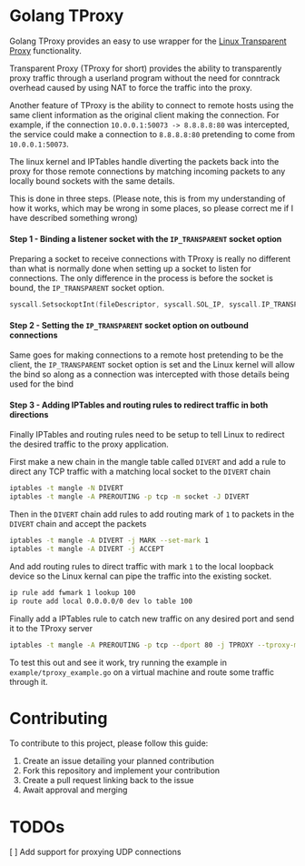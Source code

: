 Golang TProxy
=============

Golang TProxy provides an easy to use wrapper for the [Linux Transparent Proxy][1] functionality.

Transparent Proxy (TProxy for short) provides the ability to transparently proxy traffic through a userland
program without the need for conntrack overhead caused by using NAT to force the traffic into the proxy.

Another feature of TProxy is the ability to connect to remote hosts using the same client information as
the original client making the connection. For example, if the connection `10.0.0.1:50073 -> 8.8.8.8:80` was
intercepted, the service could make a connection to `8.8.8.8:80` pretending to come from `10.0.0.1:50073`.

The linux kernel and IPTables handle diverting the packets back into the proxy for those remote connections by
matching incoming packets to any locally bound sockets with the same details.

This is done in three steps. (Please note, this is from my understanding of how it works, which may be wrong in some places,
so please correct me if I have described something wrong)

#### Step 1 - Binding a listener socket with the `IP_TRANSPARENT` socket option

Preparing a socket to receive connections with TProxy is really no different than what is normally done when
setting up a socket to listen for connections. The only difference in the process is before the socket is bound,
the `IP_TRANSPARENT` socket option.

```go
syscall.SetsockoptInt(fileDescriptor, syscall.SOL_IP, syscall.IP_TRANSPARENT, 1)
```

#### Step 2 - Setting the `IP_TRANSPARENT` socket option on outbound connections

Same goes for making connections to a remote host pretending to be the client, the `IP_TRANSPARENT` socket
option is set and the Linux kernel will allow the bind so along as a connection was intercepted with those details
being used for the bind

#### Step 3 - Adding IPTables and routing rules to redirect traffic in both directions

Finally IPTables and routing rules need to be setup to tell Linux to redirect the desired traffic to the proxy
application.

First make a new chain in the mangle table called `DIVERT` and add a rule to direct any TCP traffic with a matching
local socket to the `DIVERT` chain
```sh
iptables -t mangle -N DIVERT
iptables -t mangle -A PREROUTING -p tcp -m socket -J DIVERT
```

Then in the `DIVERT` chain add rules to add routing mark of `1` to packets in the `DIVERT` chain and accept the packets
```sh
iptables -t mangle -A DIVERT -j MARK --set-mark 1
iptables -t mangle -A DIVERT -j ACCEPT
```

And add routing rules to direct traffic with mark `1` to the local loopback device so the Linux kernal can pipe the
traffic into the existing socket.
```sh
ip rule add fwmark 1 lookup 100
ip route add local 0.0.0.0/0 dev lo table 100
```

Finally add a IPTables rule to catch new traffic on any desired port and send it to the TProxy server
```sh
iptables -t mangle -A PREROUTING -p tcp --dport 80 -j TPROXY --tproxy-mark 0x1/0x1 --on-port 8080
```

To test this out and see it work, try running the example in `example/tproxy_example.go` on a virtual machine and route
some traffic through it.

Contributing
=============

To contribute to this project, please follow this guide:

  1. Create an issue detailing your planned contribution
  2. Fork this repository and implement your contribution
  3. Create a pull request linking back to the issue
  4. Await approval and merging
  
TODOs
=====

 [ ] Add support for proxying UDP connections




[1]: https://www.kernel.org/doc/Documentation/networking/tproxy.txt